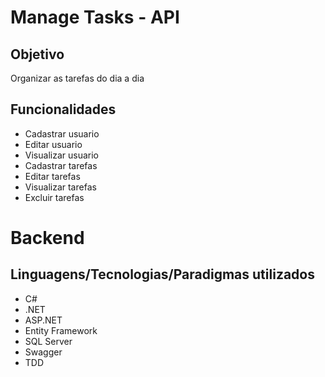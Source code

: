 # Manage Tasks - API

## Objetivo
<p>Organizar as tarefas do dia a dia</p>

## Funcionalidades

<ul>
    <li>Cadastrar usuario</li>
    <li>Editar usuario</li>
    <li>Visualizar usuario</li>
    <li>Cadastrar tarefas</li>
    <li>Editar tarefas</li>
    <li>Visualizar tarefas</li>
    <li>Excluir tarefas</li>
</ul>

# Backend

## Linguagens/Tecnologias/Paradigmas utilizados

<ul>
    <li>C#</li>
    <li>.NET</li>
    <li>ASP.NET</li>
    <li>Entity Framework</li>
    <li>SQL Server</li>
    <li>Swagger</li>
    <li>TDD</li>
</ul>

